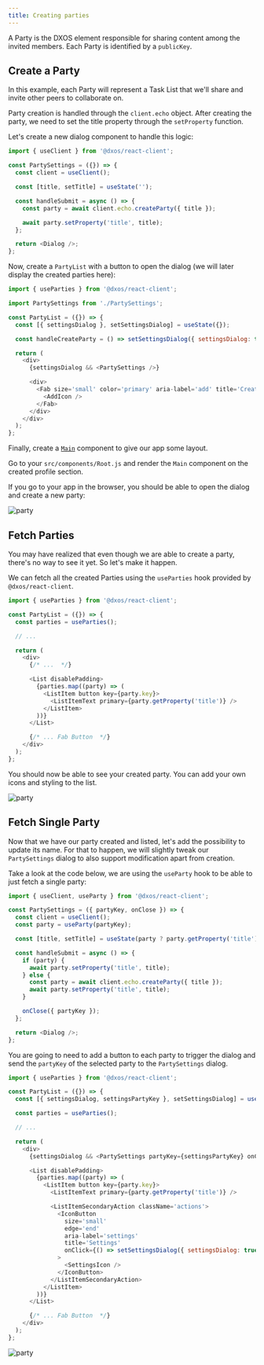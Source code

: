 ```yaml
---
title: Creating parties
---
```


A Party is the DXOS element responsible for sharing content among the invited members. Each Party is identified by a `publicKey`.

## Create a Party

In this example, each Party will represent a Task List that we'll share and invite other peers to collaborate on.

Party creation is handled through the `client.echo` object. After creating the party, we need to set the title property through the `setProperty` function.

Let's create a new dialog component to handle this logic:

```jsx:title=src/components/PartySettings.js
import { useClient } from '@dxos/react-client';

const PartySettings = ({}) => {
  const client = useClient();

  const [title, setTitle] = useState('');

  const handleSubmit = async () => {
    const party = await client.echo.createParty({ title });

    await party.setProperty('title', title);
  };

  return <Dialog />;
};
```

Now, create a `PartyList` with a button to open the dialog (we will later display the created parties here):

```jsx:title=src/components/PartyList.js
import { useParties } from '@dxos/react-client';

import PartySettings from './PartySettings';

const PartyList = ({}) => {
  const [{ settingsDialog }, setSettingsDialog] = useState({});

  const handleCreateParty = () => setSettingsDialog({ settingsDialog: true });

  return (
    <div>
      {settingsDialog && <PartySettings />}

      <div>
        <Fab size='small' color='primary' aria-label='add' title='Create list' onClick={handleCreateParty}>
          <AddIcon />
        </Fab>
      </div>
    </div>
  );
};
```

Finally, create a [`Main`](https://github.com/dxos/dxos-tutorial-tasks-app/blob/master/src/components/Main.js) component to give our app some layout.

Go to your `src/components/Root.js` and render the `Main` component on the created profile section.

If you go to your app in the browser, you should be able to open the dialog and create a new party:

![party](./images/party-01.png)

## Fetch Parties

You may have realized that even though we are able to create a party, there's no way to see it yet. So let's make it happen.

We can fetch all the created Parties using the `useParties` hook provided by `@dxos/react-client`.

```jsx:title=src/components/PartyList.js
import { useParties } from '@dxos/react-client';

const PartyList = ({}) => {
  const parties = useParties();

  // ...

  return (
    <div>
      {/* ...  */}

      <List disablePadding>
        {parties.map((party) => (
          <ListItem button key={party.key}>
            <ListItemText primary={party.getProperty('title')} />
          </ListItem>
        ))}
      </List>

      {/* ... Fab Button  */}
    </div>
  );
};
```

You should now be able to see your created party. You can add your own icons and styling to the list.

![party](./images/party-02.png)

## Fetch Single Party

Now that we have our party created and listed, let's add the possibility to update its name. For that to happen, we will slightly tweak our `PartySettings` dialog to also support modification apart from creation.

Take a look at the code below, we are using the `useParty` hook to be able to just fetch a single party:

```jsx:title=src/components/PartySettings.js
import { useClient, useParty } from '@dxos/react-client';

const PartySettings = ({ partyKey, onClose }) => {
  const client = useClient();
  const party = useParty(partyKey);

  const [title, setTitle] = useState(party ? party.getProperty('title') : '');

  const handleSubmit = async () => {
    if (party) {
      await party.setProperty('title', title);
    } else {
      const party = await client.echo.createParty({ title });
      await party.setProperty('title', title);
    }

    onClose({ partyKey });
  };

  return <Dialog />;
};
```

You are going to need to add a button to each party to trigger the dialog and send the `partyKey` of the selected party to the `PartySettings` dialog.

```jsx:title=src/components/PartyList.js
import { useParties } from '@dxos/react-client';

const PartyList = ({}) => {
  const [{ settingsDialog, settingsPartyKey }, setSettingsDialog] = useState({});

  const parties = useParties();

  // ...

  return (
    <div>
      {settingsDialog && <PartySettings partyKey={settingsPartyKey} onClose={({}) => setSettingsDialog({})} />}

      <List disablePadding>
        {parties.map((party) => (
          <ListItem button key={party.key}>
            <ListItemText primary={party.getProperty('title')} />

            <ListItemSecondaryAction className='actions'>
              <IconButton
                size='small'
                edge='end'
                aria-label='settings'
                title='Settings'
                onClick={() => setSettingsDialog({ settingsDialog: true, settingsPartyKey: party.key })}
              >
                <SettingsIcon />
              </IconButton>
            </ListItemSecondaryAction>
          </ListItem>
        ))}
      </List>

      {/* ... Fab Button  */}
    </div>
  );
};
```

![party](./images/party-03.png)

